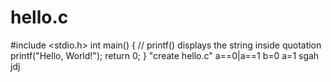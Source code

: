 # hello.c
#include <stdio.h>
int main() {
   // printf() displays the string inside quotation
   printf("Hello, World!");
   return 0;
}
"create hello.c"
a==0|a==1
b=0
a=1
sgah
jdj

